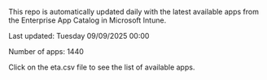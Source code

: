 This repo is automatically updated daily with the latest available apps from the Enterprise App Catalog in Microsoft Intune.

Last updated: Tuesday 09/09/2025 00:00

Number of apps: 1440

Click on the eta.csv file to see the list of available apps.

